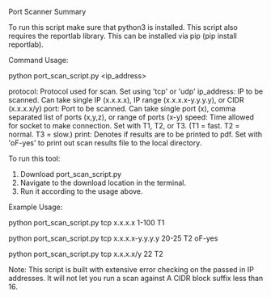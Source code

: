 Port Scanner Summary

To run this script make sure that python3 is installed. This script also requires the reportlab library. This can be installed via pip (pip install reportlab).

Command Usage:

python port_scan_script.py <protocol> <ip_address> <port> <speed> <print>

protocol: Protocol used for scan. Set using 'tcp' or 'udp'
ip_address: IP to be scanned. Can take single IP (x.x.x.x), IP range (x.x.x.x-y.y.y.y), or CIDR (x.x.x.x/y)
port: Port to be scanned. Can take single port (x), comma separated list of ports (x,y,z), or range of ports (x-y)
speed: Time allowed for socket to make connection. Set with T1, T2, or T3. (T1 = fast. T2 = normal. T3 = slow.)
print: Denotes if results are to be printed to pdf. Set with 'oF-yes' to print out scan results file to the local directory.


To run this tool:

1. Download port_scan_script.py
2. Navigate to the download location in the terminal.
3. Run it according to the usage above.

Example Usage:

python port_scan_script.py tcp x.x.x.x 1-100 T1 

python port_scan_script.py tcp x.x.x.x-y.y.y.y 20-25 T2 oF-yes

python port_scan_script.py tcp x.x.x.x/y 22 T2


Note: This script is built with extensive error checking on the passed in IP addresses. It will not let you run a scan against A CIDR block suffix less than 16.
